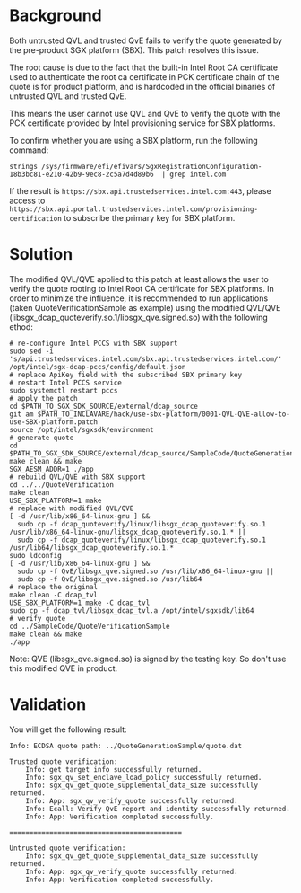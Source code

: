 # Background

Both untrusted QVL and trusted QvE fails to verify the quote generated
by the pre-product SGX platform (SBX). This patch resolves this issue.

The root cause is due to the fact that the built-in Intel Root CA
certificate used to authenticate the root ca certificate in PCK
certificate chain of the quote is for product platform, and is hardcoded
in the official binaries of untrusted QVL and trusted QvE.

This means the user cannot use QVL and QvE to verify the quote with the
PCK certificate provided by Intel provisioning service for SBX platforms.

To confirm whether you are using a SBX platform, run the following command:

```shell
strings /sys/firmware/efi/efivars/SgxRegistrationConfiguration-18b3bc81-e210-42b9-9ec8-2c5a7d4d89b6  | grep intel.com
```

If the result is `https://sbx.api.trustedservices.intel.com:443`, please
access to `https://sbx.api.portal.trustedservices.intel.com/provisioning-certification`
to subscribe the primary key for SBX platform.

# Solution

The modified QVL/QVE applied to this patch at least allows the user to
verify the quote rooting to Intel Root CA certificate for SBX platforms.
In order to minimize the influence, it is recommended to run applications
(taken QuoteVerificationSample as example) using the modified QVL/QVE
(libsgx_dcap_quoteverify.so.1/libsgx_qve.signed.so) with the following
ethod:

```shell
# re-configure Intel PCCS with SBX support
sudo sed -i 's/api.trustedservices.intel.com/sbx.api.trustedservices.intel.com/' /opt/intel/sgx-dcap-pccs/config/default.json
# replace ApiKey field with the subscribed SBX primary key
# restart Intel PCCS service
sudo systemctl restart pccs
# apply the patch
cd $PATH_TO_SGX_SDK_SOURCE/external/dcap_source
git am $PATH_TO_INCLAVARE/hack/use-sbx-platform/0001-QVL-QVE-allow-to-use-SBX-platform.patch
source /opt/intel/sgxsdk/environment
# generate quote
cd $PATH_TO_SGX_SDK_SOURCE/external/dcap_source/SampleCode/QuoteGenerationSample
make clean && make
SGX_AESM_ADDR=1 ./app
# rebuild QVL/QVE with SBX support
cd ../../QuoteVerification
make clean
USE_SBX_PLATFORM=1 make
# replace with modified QVL/QVE
[ -d /usr/lib/x86_64-linux-gnu ] &&
  sudo cp -f dcap_quoteverify/linux/libsgx_dcap_quoteverify.so.1 /usr/lib/x86_64-linux-gnu/libsgx_dcap_quoteverify.so.1.* ||
  sudo cp -f dcap_quoteverify/linux/libsgx_dcap_quoteverify.so.1 /usr/lib64/libsgx_dcap_quoteverify.so.1.*
sudo ldconfig
[ -d /usr/lib/x86_64-linux-gnu ] &&
  sudo cp -f QvE/libsgx_qve.signed.so /usr/lib/x86_64-linux-gnu ||
  sudo cp -f QvE/libsgx_qve.signed.so /usr/lib64
# replace the original
make clean -C dcap_tvl
USE_SBX_PLATFORM=1 make -C dcap_tvl
sudo cp -f dcap_tvl/libsgx_dcap_tvl.a /opt/intel/sgxsdk/lib64
# verify quote
cd ../SampleCode/QuoteVerificationSample
make clean && make
./app
```

Note: QVE (libsgx_qve.signed.so) is signed by the testing key. So don't use this modified QVE in product.

# Validation

You will get the following result:

```
Info: ECDSA quote path: ../QuoteGenerationSample/quote.dat

Trusted quote verification:
	Info: get target info successfully returned.
	Info: sgx_qv_set_enclave_load_policy successfully returned.
	Info: sgx_qv_get_quote_supplemental_data_size successfully returned.
	Info: App: sgx_qv_verify_quote successfully returned.
	Info: Ecall: Verify QvE report and identity successfully returned.
	Info: App: Verification completed successfully.

===========================================

Untrusted quote verification:
	Info: sgx_qv_get_quote_supplemental_data_size successfully returned.
	Info: App: sgx_qv_verify_quote successfully returned.
	Info: App: Verification completed successfully.
```
